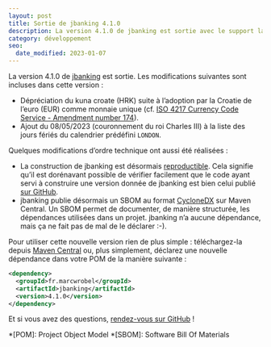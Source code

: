 ```yaml
---
layout: post
title: Sortie de jbanking 4.1.0
description: La version 4.1.0 de jbanking est sortie avec le support la génération aléatoire d'IBAN (ISO 13616) et de grosses améliorations de performances.
category: développement
seo:
  date_modified: 2023-01-07
---
```


La version 4.1.0 de [jbanking](https://github.com/marcwrobel/jbanking) est sortie. Les modifications
suivantes sont incluses dans cette version :

- Dépréciation du kuna croate (HRK) suite à l’adoption par la Croatie de l’euro (EUR) comme monnaie
  unique (cf. [ISO 4217 Currency Code Service - Amendment number 174](https://www.six-group.com/dam/download/financial-information/data-center/iso-currrency/amendments/dl-currency-iso-amendment-174.pdf)).
- Ajout du 08/05/2023 (couronnement du roi Charles III) à la liste des jours fériés du calendrier
  prédéfini `LONDON`.

Quelques modifications d’ordre technique ont aussi été réalisées :

- La construction de jbanking est désormais [reproductible](https://reproducible-builds.org/). Cela
  signifie qu’il est dorénavant possible de vérifier facilement que le code ayant servi à construire
  une version donnée de jbanking est bien celui publié [sur GitHub](https://github.com/marcwrobel/jbanking/).
- jbanking publie désormais un SBOM au format [CycloneDX](https://cyclonedx.org/) sur Maven Central.
  Un SBOM permet de documenter, de manière structurée, les dépendances utilisées dans un projet.
  jbanking n’a aucune dépendance, mais ça ne fait pas de mal de le déclarer :-).

Pour utiliser cette nouvelle version rien de plus simple : téléchargez-la
depuis [Maven Central](https://search.maven.org/artifact/fr.marcwrobel/jbanking/4.1.0/jar) ou,
plus simplement, déclarez une nouvelle dépendance dans votre POM de la manière suivante :

```xml
<dependency>
  <groupId>fr.marcwrobel</groupId>
  <artifactId>jbanking</artifactId>
  <version>4.1.0</version>
</dependency>
```

Et si vous avez des questions, [rendez-vous sur GitHub](https://github.com/marcwrobel/jbanking/discussions/282) !

<!-- prettier-ignore-start -->
*[POM]: Project Object Model
*[SBOM]: Software Bill Of Materials
<!-- prettier-ignore-end -->
